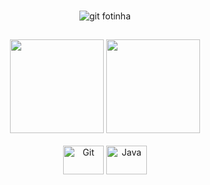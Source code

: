 <div align="center"><br>

![git fotinha](https://user-images.githubusercontent.com/98344102/155383042-f1f5a6cb-8f8d-4972-b907-2c615278dc45.gif)

##
  
  <a href="https://github.com/daawch"> 
  <img height="150em" src="https://github-readme-stats.vercel.app/api?username=daawch&show_icons=true&theme=cobalt&include_all_commits=true&count_private=false"/></a>  
  <img height="150em" src="https://github-readme-stats.vercel.app/api/top-langs/?username=daawch&layout=compact&langs_count=7&theme=cobalt"/>
  
</div>

<div align="center"><br>
  
<img src="https://cdn.jsdelivr.net/gh/devicons/devicon/icons/git/git-original.svg" alt="Git" height="46" width="65" align="center">  
<img src="https://cdn.jsdelivr.net/gh/devicons/devicon/icons/java/java-original.svg" alt="Java" height="46" width="65" align="center">
  
